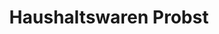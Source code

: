 ---
title: "Haushaltswaren Probst"
url: /schwarzenfeld/haushaltswaren-probst/
shop: Haushaltsartikel
---